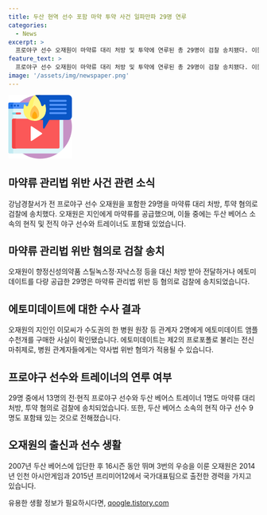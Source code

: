 ```yaml
---
title: 두산 현역 선수 포함 마약 투약 사건 일파만파 29명 연루
categories:
  - News
excerpt: >
  프로야구 선수 오재원이 마약류 대리 처방 및 투약에 연루된 총 29명이 검찰 송치됐다. 이들 중 9명은 두산 베어스 현직 선수로 알려졌으며, 두산 베어스 트레이너와 야구 아카데미 수강생의 학부모도 포함돼 있다. 오재원은 마약류 상습 투약과 수수 혐의로 이미 구속 기소돼 재판 중이며, 경찰은 그와 연루된 이들에 대한 수사를 지속 중이다. 오재원의 지인이 수도권의 한 병원 원장 등 관계자 2명에게 마약류를 불법으로 구매한 사실도 확인됐으며, 이에 관계자들은 약사법 위반 혐의가 적용될 전망이다.
feature_text: >
  프로야구 선수 오재원이 마약류 대리 처방 및 투약에 연루된 총 29명이 검찰 송치됐다. 이들 중 9명은 두산 베어스 현직 선수로 알려졌으며, 두산 베어스 트레이너와 야구 아카데미 수강생의 학부모도 포함돼 있다. 오재원은 마약류 상습 투약과 수수 혐의로 이미 구속 기소돼 재판 중이며, 경찰은 그와 연루된 이들에 대한 수사를 지속 중이다. 오재원의 지인이 수도권의 한 병원 원장 등 관계자 2명에게 마약류를 불법으로 구매한 사실도 확인됐으며, 이에 관계자들은 약사법 위반 혐의가 적용될 전망이다.
image: '/assets/img/newspaper.png'
---
```


<p><img src="/assets/img/news.png" alt="rentncar 속보" /></p>

<h2 data-ke-size="size26">마약류 관리법 위반 사건 관련 소식</h2>

<p data-ke-size="size16">강남경찰서가 전 프로야구 선수 오재원을 포함한 29명을 마약류 대리 처방, 투약 혐의로 검찰에 송치했다. 오재원은 지인에게 마약류를 공급했으며, 이들 중에는 두산 베어스 소속의 현직 및 전직 야구 선수와 트레이너도 포함돼 있었습니다.</p>

<h2 data-ke-size="size26">마약류 관리법 위반 혐의로 검찰 송치</h2>

<p data-ke-size="size16">오재원이 향정신성의약품 스틸녹스정·자낙스정 등을 대신 처방 받아 전달하거나 에토미데이트를 다량 공급한 29명은 마약류 관리법 위반 등 혐의로 검찰에 송치되었습니다.</p>

<h2 data-ke-size="size26">에토미데이트에 대한 수사 결과</h2>

<p data-ke-size="size16">오재원의 지인인 이모씨가 수도권의 한 병원 원장 등 관계자 2명에게 에토미데이트 앰플 수천개를 구매한 사실이 확인됐습니다. 에토미데이트는 제2의 프로포폴로 불리는 전신마취제로, 병원 관계자들에게는 약사법 위반 혐의가 적용될 수 있습니다.</p>

<h2 data-ke-size="size26">프로야구 선수와 트레이너의 연루 여부</h2>

<p data-ke-size="size16">29명 중에서 13명의 전·현직 프로야구 선수와 두산 베어스 트레이너 1명도 마약류 대리 처방, 투약 혐의로 검찰에 송치되었습니다. 또한, 두산 베어스 소속의 현직 야구 선수 9명도 포함돼 있는 것으로 전해졌습니다.</p>

<h2 data-ke-size="size26">오재원의 출신과 선수 생활</h2>

<p data-ke-size="size16">2007년 두산 베어스에 입단한 후 16시즌 동안 뛰며 3번의 우승을 이룬 오재원은 2014년 인천 아시안게임과 2015년 프리미어12에서 국가대표팀으로 출전한 경력을 가지고 있습니다.</p>
유용한 생활 정보가 필요하시다면, <a href="https://qoogle.tistory.com" rel="dofollow">qoogle.tistory.com</a>


